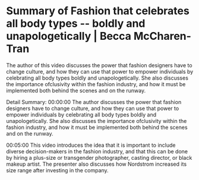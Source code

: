 # Summary of Fashion that celebrates all body types -- boldly and unapologetically | Becca McCharen-Tran

The author of this video discusses the power that fashion designers have to change culture, and how they can use that power to empower individuals by celebrating all body types boldly and unapologetically. She also discusses the importance ofclusivity within the fashion industry, and how it must be implemented both behind the scenes and on the runway.

Detail Summary: 
00:00:00
The author discusses the power that fashion designers have to change culture, and how they can use that power to empower individuals by celebrating all body types boldly and unapologetically. She also discusses the importance ofclusivity within the fashion industry, and how it must be implemented both behind the scenes and on the runway.

00:05:00
This video introduces the idea that it is important to include diverse decision-makers in the fashion industry, and that this can be done by hiring a plus-size or transgender photographer, casting director, or black makeup artist. The presenter also discusses how Nordstrom increased its size range after investing in the company.


